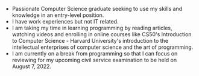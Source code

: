 - Passionate Computer Science graduate seeking to use my skills and knowledge in an entry-level position. 
- I have work experiences but not IT related. 
- I am taking my time in learning programming by reading articles, watching videos and enrolling in online courses like CS50's Introduction to Computer Science - Harvard University's introduction to the intellectual enterprises of computer science and the art of programming.
- I am currently on a break from programming so that I can focus on reviewing for my upcoming civil service examination to be held on August 7, 2022.

<!---
krist0fffff/krist0fffff is a ✨ special ✨ repository because its `README.md` (this file) appears on your GitHub profile.
You can click the Preview link to take a look at your changes.
--->
